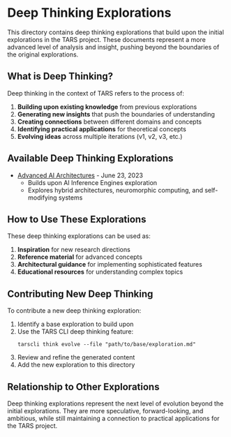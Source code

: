 # Deep Thinking Explorations

This directory contains deep thinking explorations that build upon the initial explorations in the TARS project. These documents represent a more advanced level of analysis and insight, pushing beyond the boundaries of the original explorations.

## What is Deep Thinking?

Deep thinking in the context of TARS refers to the process of:

1. **Building upon existing knowledge** from previous explorations
2. **Generating new insights** that push the boundaries of understanding
3. **Creating connections** between different domains and concepts
4. **Identifying practical applications** for theoretical concepts
5. **Evolving ideas** across multiple iterations (v1, v2, v3, etc.)

## Available Deep Thinking Explorations

- [Advanced AI Architectures](Deep-Thinking20230623.md) - June 23, 2023
  - Builds upon AI Inference Engines exploration
  - Explores hybrid architectures, neuromorphic computing, and self-modifying systems

## How to Use These Explorations

These deep thinking explorations can be used as:

1. **Inspiration** for new research directions
2. **Reference material** for advanced concepts
3. **Architectural guidance** for implementing sophisticated features
4. **Educational resources** for understanding complex topics

## Contributing New Deep Thinking

To contribute a new deep thinking exploration:

1. Identify a base exploration to build upon
2. Use the TARS CLI deep thinking feature:
   ```
   tarscli think evolve --file "path/to/base/exploration.md"
   ```
3. Review and refine the generated content
4. Add the new exploration to this directory

## Relationship to Other Explorations

Deep thinking explorations represent the next level of evolution beyond the initial explorations. They are more speculative, forward-looking, and ambitious, while still maintaining a connection to practical applications for the TARS project.
